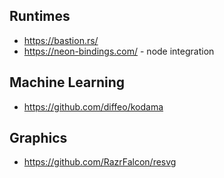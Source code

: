 


## Runtimes
* https://bastion.rs/
* https://neon-bindings.com/ - node integration

## Machine Learning
* https://github.com/diffeo/kodama

## Graphics
* https://github.com/RazrFalcon/resvg